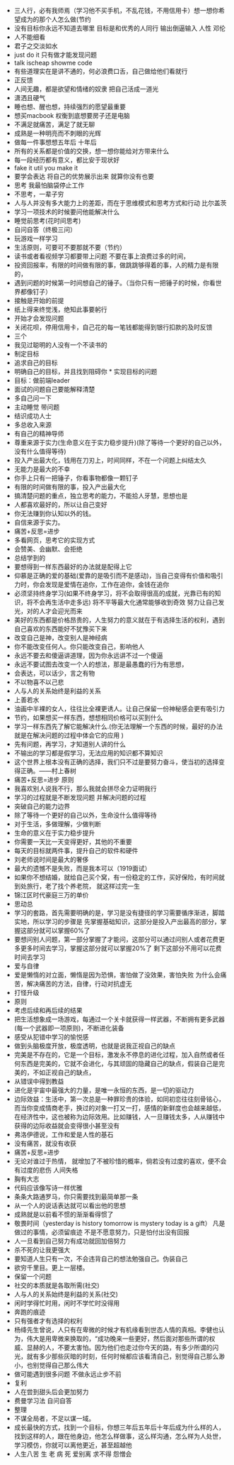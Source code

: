 
* 三人行，必有我师焉（学习他不买手机，不乱花钱，不用信用卡）想一想你希望成为的那个人怎么做(节约
* 没有目标你永远不知道去哪里
  目标是和优秀的人同行
  输出倒逼输入
  人性 邓伦
* 人不能细看
* 君子之交淡如水
* just do it 只有做才能发现问题
*  talk ischeap showme code
*  有些道理实在是讲不通的，何必浪费口舌，自己做给他们看就行
* 正反馈
* 人间无趣，都是欲望和情绪的奴隶
  把自己活成一道光
* 潇洒且硬气
* 睡也想、醒也想，持续强烈的愿望最重要
* 想买macbook 权衡到底想要房子还是电脑
* 不满足就痛苦，满足了就无聊
* 成熟是一种明亮而不刺眼的光辉
* 做每一件事想想五年后 十年后
* 所有的关系都是价值的交换，想一想你能给对方带来什么
* 每一段经历都有意义，都比安于现状好
* fake it util you make it
* 要学会表达 将自己的优势展示出来 就算你没有也要
* 思考 我最怕脑袋停止工作
* 不思考，一辈子穷
* 人与人并没有多大能力上的差距，而在于思维模式和思考方式和行动  比尔盖茨
* 学习一项技术的时候要问他能解决什么
* 睡觉前思考(花时间思考)
* 自问自答（终极三问）
* 玩游戏一样学习
* 生活原则，可要可不要那就不要（节约）
* 读书或者看视频学习都要带上问题
  不要在事上浪费过多的时间，
* 投资回报率，有限的时间做有限的事，做跳跳够得着的事，人的精力是有限的，
* 遇到问题的时候第一时间想自己的锤子。（当你只有一把锤子的时候，你看世界都像钉子）
* 接触是开始的前提
* 纸上得来终觉浅，绝知此事要躬行
* 开始才会发现问题
* 关闭花呗，停用信用卡，自己花的每一笔钱都能得到银行扣款的及时反馈
* 三个
* 我见过聪明的人没有一个不读书的
* 制定目标
* 追求自己的目标
* 明确自己的目标，并且找到阻碍你 * 实现目标的问题
* 目标：做前端leader
* 面试的问题自己要能解释清楚
* 多自己问一下
* 主动睡觉 带问题
* 结识成功人士
* 多总收入来源
* 有自己的精神导师
* 尊重来源于实力(生命意义在于实力稳步提升)(除了等待一个更好的自己以外，没有什么值得等待)
* 投入产出最大化，钱用在刀刃上，时间同样，不在一个问题上纠结太久
* 无能力是最大的不幸
* 你手上只有一把锤子，你看事物都像一颗钉子
* 有限的时间做有限的事，投入产出最大化
* 搞清楚问题的重点，独立思考的能力，不能拾人牙慧，思想也是
* 人都喜欢最好的，所以让自己变好
* 你无法赚到你认知以外的钱。
* 自信来源于实力。
* 痛苦+反思=进步
* 多看网页，思考它的实现方式
* 会赞美、会幽默、会拒绝
* 总结学到的
* 要想得到一样东西最好的办法就是配得上它
* 仰慕是正确的爱的基础(爱靠的是吸引而不是感动)，当自己变得有价值和吸引力时，你会发现是爱情在追你，工作在追你，金钱在追你
* 必须坚持终身学习(如果不终身学习，将不会取得很高的成就，光靠已有的知识，将不会再生活中走多远)
  将不平等最大化通常能够收到奇效
  努力让自己发光，对的人才会迎光而来
* 美好的东西都是价格昂贵的，人生努力的意义就在于有选择生活的权利，遇到自己喜欢的东西能好不犹豫买下来
* 改变自己是神，改变别人是神经病
* 你不能改变任何人。你只能改变自己，影响他人
* 永远不要去和傻逼讲道理，因为你永远讲不过一个傻逼
* 永远不要试图去改变一个人的想法，那是最愚蠢的行为有思想，
* 会表达，可以话少，言之有物
* 不以物喜不以己悲
* 人与人的关系始终是利益的关系
* 上善若水
* 油画中半裸的女人，往往比全裸更诱人。让自己保留一份神秘感会更有吸引力
* 节约，如果想买一样东西，想想相同价格可以买到什么
* 学习一样东西先了解它能解决什么.(你无法理解一个东西的时候，最好的办法就是在解决问题的过程中体会它的应用 )
* 先有问题，再学习，才知道别人讲的什么
* 不输出的学习都是假学习，无法应用的知识都不算知识
* 这个世界上根本没有正确的选择，我们只不过是要努力奋斗，使当初的选择变得正确。——村上春树
* 痛苦+反思=进步 原则
* 我喜欢别人说我不行，那么我就会拼尽全力证明我行
* 学习的过程就是不断发现问题 并解决问题的过程
* 突破自己的能力边界
* 除了等待一个更好的自己以外，生命没什么值得等待
* 对于生活，多做理解，少做判断
* 生命的意义在于实力稳步提升
* 你需要一天比一天变得更好，其他的不重要
* 每天的目标就两件事，提升自己的软件和硬件
* 刘老师说时间是最大的奢侈
* 最大的遗憾不是失败，而是我本可以（1919面试）
* 如果你不想结婚，就给自己买个窝，有一份稳定的工作，买好保险，有时间就到处旅行，老了找个养老院， 就这样过完一生
* 锦江区时代豪庭三万的单价
* 思动总
* 学习的套路，首先需要明确的是，学习是没有捷径的学习需要循序渐进，脚踏实地，所以学习的步骤是
  先掌握基础知识，这部分是投入产出最高的部分，掌握这部分就可以掌握60%了
* 要想问别人问题，第一部分掌握了才能问，这部分可以通过问别人或者花费更多更多时间去学习，掌握这部分就可以掌握20%了
  剩下这部分不用可以花费时间去学习
* 爱与自律
* 爱是懒惰的对立面，懒惰是因为恐惧，害怕做了没效果，害怕失败
  为什么会痛苦，解决痛苦的方法，自律，行动对抗虚无
* 打怪升级
* 原则
* 考虑后续和再后续的结果
* 把生活想象成一场游戏，每通过一个关卡就获得一样武器，不断拥有更多武器(每一个武器即一项原则)，不断进化装备
* 感受从犯错中学习的愉悦感
* 做到头脑极度开放，极度透明，也就是说我正视自己的缺点
* 完美是不存在的，它是一个目标，激发永不停息的进化过程，加入自然或者任何东西是完美的，它就不会进化，与其顽固的隐藏自己的缺点，假装自己是完美的，不如正视自己的缺点，
* 从错误中得到教益
* 进化是宇宙中最强大的力量，是唯一永恒的东西，是一切的驱动力
* 边际效益：生活中，第一次总是一种罪珍贵的体验，如同初恋往往刻骨铭心，而当你变成情商老手，换过的对象一打又一打，感情的新鲜度也会越来越低，在经济性中，这也被称为边际效用。比如赚钱，人一旦赚钱太多，人从赚钱中获得的边际收益就会变得很小甚至没有
* 弗洛伊德说，工作和爱是人性的基石
* 没有痛苦，就没有收获
* 痛苦+反思=进步
* 无论对谁过于热情， 就增加了不被珍惜的概率，倘若没有过度的喜欢，便不会有过度的悲伤  人间失格
* 胸有大志
* 代码应该像写诗一样优雅
* 条条大路通罗马，你只需要找到最简单那一条
* 从一个人的说话表达就可以看出他的思想
* 成熟就是以前看不惯的渐渐看得惯了
* 敬畏时间（yesterday is history tomorrow is mystery today is  a gift）
  凡是做过的事情，必须留痕迹
  不是不愿意努力，只是怕付出没有回报
* 人一旦看到自己努力有成功就回加倍努力
* 杀不死的让我更强大
* 要知道人生只有一次，不会违背自己的想法勉强自己。伪装自己
* 欲穷千里目。更上一层楼。
* 保留一个问题
* 社交的本质就是各取所需(社交)
* 人与人的关系始终是利益的关系(社交)
* 闲时学得忙时用，闲时不学忙时没得用
* 奔跑的痕迹
* 只有强者才有选择的权利
* 杨绛先生曾说，人只有在卑微的时候才有机缘看到世态人情的真相。李健也认为，伟大是用卑微来换取的，“成功晚来一些更好，然后面对那些所谓的权威、显赫的人，不要太害怕。因为他们也走过你今天的路，有多少所谓的闪光，就有多少那些灰暗的时刻，任何时候都应该看清自己，别觉得自己那么渺小，也别觉得自己那么伟大
* 做可能遇到很多问题 不做永远止步不前
* 复利
* 人在尝到甜头后会更加努力
* 费曼学习法 自问自答
* 整理
* 不谋全局者，不足以谋一域。
* 成长最快的方式，找到一个目标，你想三年后五年后十年后成为什么样的人，找到这样的人，跟在他身边，他怎么样做事，这么样沟通，怎么样为人处世，学习模仿，你就可以离他更近，甚至超越他
* 人生八苦 生 老 病 死 爱别离 求不得 怨憎会


